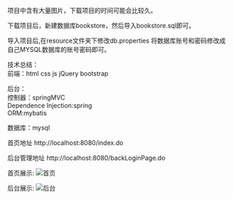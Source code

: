 项目中含有大量图片，下载项目的时间可能会比较久。

下载项目后，新建数据库bookstore，然后导入bookstore.sql即可。

导入项目后,在resource文件夹下修改db.properties 将数据库账号和密码修改成自己MYSQL数据库的账号密码即可。

技术总结：<br>
前端：html css js jQuery bootstrap

后台：<br>
  控制器：springMVC <br>
  Dependence Injection:spring<br>
  ORM:mybatis<br>

数据库：mysql

首页地址 http://localhost:8080/index.do

后台管理地址 http://localhost:8080/backLoginPage.do

首页展示:
![首页](https://github.com/Laverrr/bookstore/blob/master/index.jpg)

后台展示:
![后台](https://github.com/Laverrr/bookstore/blob/master/admin.jpg)
